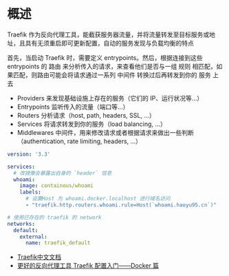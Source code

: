 

# 概述

Traefik 作为反向代理工具，能截获服务器流量，并将流量转发至目标服务或地址，且具有无须重启即可更新配置，自动的服务发现与负载均衡的特点


首先，当启动 Traefik 时，需要定义 entrypoints。然后，根据连接到这些 entrypoints 的 路由 来分析传入的请求，来查看他们是否与一组 规则 相匹配，如果匹配，则路由可能会将请求通过一系列 中间件 转换过后再转发到你的 服务 上去


- Providers 来发现基础设施上存在的服务（它们的 IP、运行状况等...）
- Entrypoints 监听传入的流量（端口等...）
- Routers 分析请求（host, path, headers, SSL, ...）
- Services 将请求转发到你的服务（load balancing, ...）
- Middlewares 中间件，用来修改请求或者根据请求来做出一些判断 （authentication, rate limiting, headers, ...）


```yaml
version: '3.3'

services:
  # 改镜像会暴露出自身的 `header` 信息
  whoami:
    image: containous/whoami
    labels:
      # 设置Host 为 whoami.docker.localhost 进行域名访问
      - "traefik.http.routers.whoami.rule=Host(`whoami.haoyu95.cn`)"

# 使用已存在的 traefik 的 network
networks:
  default:
    external:
      name: traefik_default
```




- [Traefik中文文档](https://www.qikqiak.com/traefik-book/)
- [更好的反向代理工具 Traefik 配置入门——Docker 篇](https://juejin.im/post/5e01c8a151882512243fa6d5#heading-7)



